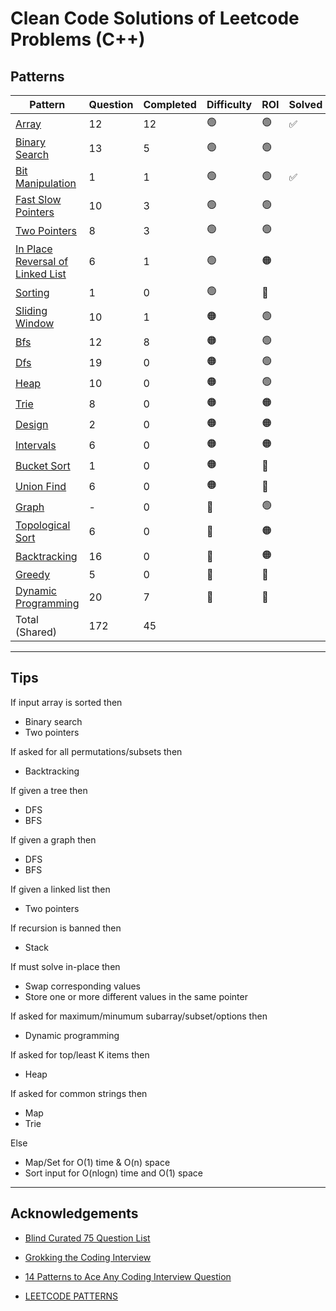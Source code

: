 # Clean Code Solutions of Leetcode Problems (C++)

## Patterns

| Pattern  | Question | Completed | Difficulty | ROI | Solved |
| --- | --- | --- | --- | --- | --- |
| [Array](https://github.com/gyaliniz/leetcode-cpp/tree/main/Patterns/Arrays)| 12 | 12 | 🟢 | 🟢 | ✅ |
| [Binary Search](https://github.com/gyaliniz/leetcode-cpp/tree/main/Patterns/Binary%20Search) | 13 | 5| 🟢 | 🟢 |  |
| [Bit Manipulation](https://github.com/gyaliniz/leetcode-cpp/tree/main/Patterns/Bit%20Manipulation) | 1 | 1 | 🟢 | 🟢 | ✅ |
| [Fast Slow Pointers](https://github.com/gyaliniz/leetcode-cpp/tree/main/Patterns/Fast%20Slow%20Pointers) | 10 | 3 | 🟢 | 🟢 |   |
| [Two Pointers](https://github.com/gyaliniz/leetcode-cpp/tree/main/Patterns/Two%20Pointers) | 8 | 3 | 🟢 | 🟢 |   |
| [In Place Reversal of Linked List](https://github.com/gyaliniz/leetcode-cpp/tree/main/Patterns/In%20Place%20Reversal%20Of%20Linked%20List) | 6 | 1| 🟢 | 🟠 |  |
| [Sorting](https://github.com/gyaliniz/leetcode-cpp/tree/main/Patterns/Sorting) | 1 | 0| 🟢 | 🔴 |  |
| [Sliding Window](https://github.com/gyaliniz/leetcode-cpp/tree/main/Patterns/Sliding%20Window) | 10 | 1| 🟠 | 🟢 |   |
| [Bfs](https://github.com/gyaliniz/leetcode-cpp/tree/main/Patterns/Bfs)| 12 | 8 | 🟠 | 🟢 |  |
| [Dfs](https://github.com/gyaliniz/leetcode-cpp/tree/main/Patterns/Dfs) | 19 | 0| 🟠 | 🟢 |   |
| [Heap](https://github.com/gyaliniz/leetcode-cpp/tree/main/Patterns/Heap) | 10 | 0| 🟠 | 🟢 |  |
| [Trie](https://github.com/gyaliniz/leetcode-cpp/tree/main/Patterns/Trie) | 8 | 0 | 🟠 | 🟠 |  |
| [Design](https://github.com/gyaliniz/leetcode-cpp/tree/main/Patterns/Design) | 2 | 0| 🟠 | 🟠 |   |
| [Intervals](https://github.com/gyaliniz/leetcode-cpp/tree/main/Patterns/Intervals) | 6 | 0| 🟠 | 🟠 | |
| [Bucket Sort](https://github.com/gyaliniz/leetcode-cpp/tree/main/Patterns/Bucket%20Sort) | 1 | 0| 🟠 | 🔴 |  |
| [Union Find](https://github.com/gyaliniz/leetcode-cpp/tree/main/Patterns/Union%20Find) | 6 | 0| 🟠 | 🔴 |  |
| [Graph](https://github.com/gyaliniz/leetcode-cpp/tree/main/Patterns/Graph) | - | 0 | 🔴 | 🟢 |   |
| [Topological Sort](https://github.com/gyaliniz/leetcode-cpp/tree/main/Patterns/Topological%20Sort) | 6 | 0| 🔴 | 🟠 |  |
| [Backtracking](https://github.com/gyaliniz/leetcode-cpp/tree/main/Patterns/Backtracking) | 16 | 0| 🔴 | 🟠 |  |
| [Greedy](https://github.com/gyaliniz/leetcode-cpp/tree/main/Patterns/Greedy) | 5 | 0| 🔴 | 🔴  |  |
| [Dynamic Programming](https://github.com/gyaliniz/leetcode-cpp/tree/main/Patterns/Dynamic%20Programming) | 20 | 7 | 🔴 | 🔴  |  |
| Total (Shared)| 172 | 45 | | |

---

## Tips

If input array is sorted then
- Binary search
- Two pointers

If asked for all permutations/subsets then
- Backtracking

If given a tree then
- DFS
- BFS

If given a graph then
- DFS
- BFS

If given a linked list then
- Two pointers

If recursion is banned then
- Stack

If must solve in-place then
- Swap corresponding values
- Store one or more different values in the same pointer

If asked for maximum/minumum subarray/subset/options then
- Dynamic programming

If asked for top/least K items then
- Heap

If asked for common strings then
- Map
- Trie

Else
- Map/Set for O(1) time & O(n) space
- Sort input for O(nlogn) time and O(1) space

---

## Acknowledgements
- [Blind Curated 75 Question List](https://www.teamblind.com/post/New-Year-Gift---Curated-List-of-Top-100-LeetCode-Questions-to-Save-Your-Time-OaM1orEU)

- [Grokking the Coding Interview](https://www.educative.io/courses/grokking-the-coding-interview)

- [14 Patterns to Ace Any Coding Interview Question](https://hackernoon.com/14-patterns-to-ace-any-coding-interview-question-c5bb3357f6ed)

- [LEETCODE PATTERNS](https://seanprashad.com/leetcode-patterns/)
<!--
| []() | [Go](<..//Solutions/.md>) | 🟢 | |
-->
